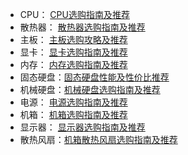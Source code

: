 
- CPU： [CPU选购指南及推荐](https://zhuanlan.zhihu.com/p/268642936)
- 散热器： [散热器选购指南及推荐](https://zhuanlan.zhihu.com/p/258379061)
- 主板： [主板选购攻略及推荐](https://zhuanlan.zhihu.com/p/344503535)
- 显卡： [显卡选购指南及推荐](https://zhuanlan.zhihu.com/p/269635708)
- 内存： [内存选购指南及推荐](https://zhuanlan.zhihu.com/p/183249476)
- 固态硬盘：[固态硬盘性能及性价比推荐](https://zhuanlan.zhihu.com/p/165266063)
- 机械硬盘：[机械硬盘选购指南及推荐](https://zhuanlan.zhihu.com/p/356118338)
- 电源： [电源选购指南及推荐](https://zhuanlan.zhihu.com/p/179066013)
- 机箱： [机箱选购指南及推荐](https://zhuanlan.zhihu.com/p/337206779)
- 显示器： [显示器选购指南及推荐](https://zhuanlan.zhihu.com/p/194297824)
- 散热风扇：[机箱散热风扇选购指南及推荐](https://zhuanlan.zhihu.com/p/259600857)